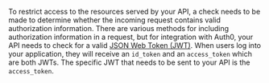 To restrict access to the resources served by your API, a check needs to be made to determine whether the incoming request contains valid authorization information. There are various methods for including authorization information in a request, but for integration with Auth0, your API needs to check for a valid [JSON Web Token (JWT)](https://jwt.io). When users log into your application, they will receive an `id_token` and an `access_token` which are both JWTs. The specific JWT that needs to be sent to your API is the `access_token`.